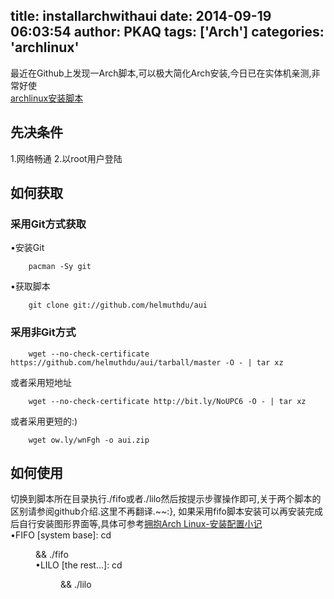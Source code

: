 title: installarchwithaui
date: 2014-09-19 06:03:54
author: PKAQ
tags: ['Arch']
categories: 'archlinux'
---
最近在Github上发现一Arch脚本,可以极大简化Arch安装,今日已在实体机亲测,非常好使  
 [archlinux安装脚本](https://github.com/helmuthdu/aui)  

## 先决条件
 1.网络畅通
 2.以root用户登陆

## 如何获取

### 采用Git方式获取  
•安装Git
```shell  
	pacman -Sy git  
```  
•获取脚本
```shell  
	git clone git://github.com/helmuthdu/aui   
```  


### 采用非Git方式

```shell  
	wget --no-check-certificate https://github.com/helmuthdu/aui/tarball/master -O - | tar xz  
```  
或者采用短地址
```shell  
	wget --no-check-certificate http://bit.ly/NoUPC6 -O - | tar xz  
```
或者采用更短的:)  
```shell  
	wget ow.ly/wnFgh -o aui.zip  
```

## 如何使用
切换到脚本所在目录执行./fifo或者./lilo然后按提示步骤操作即可,关于两个脚本的区别请参阅github介绍.这里不再翻译.~~:},
如果采用fifo脚本安装可以再安装完成后自行安装图形界面等,具体可参考[拥抱Arch Linux-安装配置小记](/2014/06/19/installarch)  
•FIFO [system base]:  cd <dir> && ./fifo  
•LILO [the rest...]:  cd <dir> && ./lilo  


